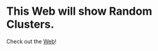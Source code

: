 # This Web will show Random Clusters.

Check out the [Web](https://zewen-yang.github.io/randomClusters/)!
